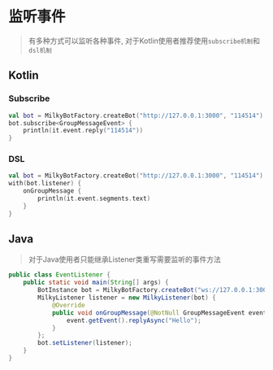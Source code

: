 # 监听事件

> 有多种方式可以监听各种事件, 对于Kotlin使用者推荐使用`subscribe机制`和`dsl机制`

## Kotlin

### Subscribe

```kotlin
val bot = MilkyBotFactory.createBot("http://127.0.0.1:3000", "114514")
bot.subscribe<GroupMessageEvent> {
    println(it.event.reply("114514"))
}
```

### DSL

```kotlin
val bot = MilkyBotFactory.createBot("http://127.0.0.1:3000", "114514")
with(bot.listener) {
    onGroupMessage {
        println(it.event.segments.text)
    }
}
```

## Java

> 对于Java使用者只能继承Listener类重写需要监听的事件方法

```java
public class EventListener {
    public static void main(String[] args) {
        BotInstance bot = MilkyBotFactory.createBot("ws://127.0.0.1:3000", "114514");
        MilkyListener listener = new MilkyListener(bot) {
            @Override
            public void onGroupMessage(@NotNull GroupMessageEvent event) {
                event.getEvent().replyAsync("Hello");
            }
        };
        bot.setListener(listener);
    }
}

```